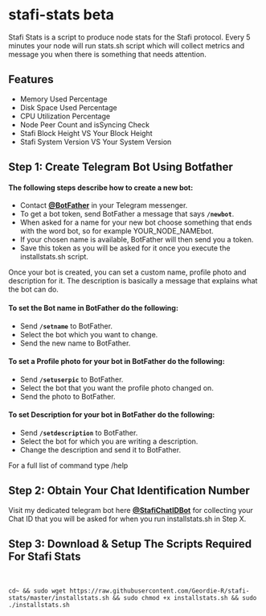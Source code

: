 # stafi-stats beta
Stafi Stats is a script to produce node stats for the Stafi protocol. Every 5 minutes your node will run stats.sh script which will collect metrics and message you when there is something that needs attention.
## Features
* Memory Used Percentage
* Disk Space Used Percentage
* CPU Utilization Percentage
* Node Peer Count and isSyncing Check
* Stafi Block Height VS Your Block Height
* Stafi System Version VS Your System Version

## Step 1: Create Telegram Bot Using Botfather

#### The following steps describe how to create a new bot:

* Contact [**@BotFather**](https://telegram.me/BotFather) in your Telegram messenger.
* To get a bot token, send BotFather a message that says **`/newbot`**.
* When asked for a name for your new bot choose something that ends with the word bot, so for example YOUR_NODE_NAMEbot.
* If your chosen name is available, BotFather will then send you a token.
* Save this token as you will be asked for it once you execute the installstats.sh script.

Once your bot is created, you can set a custom name, profile photo and description for it. The description is basically a message that explains what the bot can do.

#### To set the Bot name in BotFather do the following:

* Send **`/setname`** to BotFather.
* Select the bot which you want to change.
* Send the new name to BotFather.

#### To set a Profile photo for your bot in BotFather do the following:

* Send **`/setuserpic`** to BotFather.
* Select the bot that you want the profile photo changed on.
* Send the photo to BotFather.

#### To set Description for your bot in BotFather do the following:

* Send **`/setdescription`** to BotFather.
* Select the bot for which you are writing a description.
* Change the description and send it to BotFather.

For a full list of command type /help

## Step 2: Obtain Your Chat Identification Number

Visit my dedicated telegram bot here [**@StafiChatIDBot**](https://t.me/StafiChatIDBot) for collecting your Chat ID that you will be asked for when you run installstats.sh in Step X.

## Step 3: Download & Setup The Scripts Required For Stafi Stats

<br>

```
cd~ && sudo wget https://raw.githubusercontent.com/Geordie-R/stafi-stats/master/installstats.sh && sudo chmod +x installstats.sh && sudo ./installstats.sh
```
<br>
